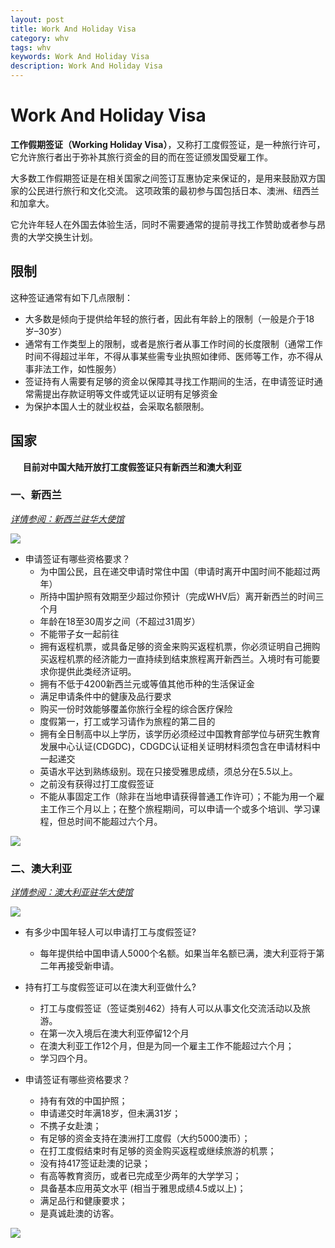 ```yaml
---
layout: post
title: Work And Holiday Visa
category: whv
tags: whv
keywords: Work And Holiday Visa
description: Work And Holiday Visa
---
```

# Work And Holiday Visa
**工作假期签证（Working Holiday Visa）**，又称打工度假签证，是一种旅行许可，它允许旅行者出于弥补其旅行资金的目的而在签证颁发国受雇工作。

大多数工作假期签证是在相关国家之间签订互惠协定来保证的，是用来鼓励双方国家的公民进行旅行和文化交流。 这项政策的最初参与国包括日本、澳洲、纽西兰和加拿大。

它允许年轻人在外国去体验生活，同时不需要通常的提前寻找工作赞助或者参与昂贵的大学交换生计划。

## 限制
这种签证通常有如下几点限制：

- 大多数是倾向于提供给年轻的旅行者，因此有年龄上的限制（一般是介于18岁–30岁）
- 通常有工作类型上的限制，或者是旅行者从事工作时间的长度限制（通常工作时间不得超过半年，不得从事某些需专业执照如律师、医师等工作，亦不得从事非法工作，如性服务）
- 签证持有人需要有足够的资金以保障其寻找工作期间的生活，在申请签证时通常需提出存款证明等文件或凭证以证明有足够资金
- 为保护本国人士的就业权益，会采取名额限制。


## 国家
&nbsp;&nbsp;&nbsp;&nbsp;&nbsp;**目前对中国大陆开放打工度假签证只有新西兰和澳大利亚**

### 一、新西兰
*[详情参阅：新西兰驻华大使馆](https://www.immigration.govt.nz/new-zealand-visas/apply-for-a-visa/about-visa/china-working-holiday-visa)*

![](http://imgsrca.nzinfo.cn/images/upload/20160920/1474341876384612_gz)

- 申请签证有哪些资格要求？
  - 为中国公民，且在递交申请时常住中国（申请时离开中国时间不能超过两年）
  - 所持中国护照有效期至少超过你预计（完成WHV后）离开新西兰的时间三个月
  - 年龄在18至30周岁之间（不超过31周岁）
  - 不能带子女一起前往
  - 拥有返程机票，或具备足够的资金来购买返程机票，你必须证明自己拥购买返程机票的经济能力一直持续到结束旅程离开新西兰。入境时有可能要求你提供此类经济证明。
  - 拥有不低于4200新西兰元或等值其他币种的生活保证金
  - 满足申请条件中的健康及品行要求
  - 购买一份时效能够覆盖你旅行全程的综合医疗保险
  - 度假第一，打工或学习请作为旅程的第二目的
  - 拥有全日制高中以上学历，该学历必须经过中国教育部学位与研究生教育发展中心认证(CDGDC)，CDGDC认证相关证明材料须包含在申请材料中一起递交
  - 英语水平达到熟练级别。现在只接受雅思成绩，须总分在5.5以上。
  - 之前没有获得过打工度假签证
  - 不能从事固定工作（除非在当地申请获得普通工作许可）；不能为用一个雇主工作三个月以上；在整个旅程期间，可以申请一个或多个培训、学习课程，但总时间不能超过六个月。

![](http://imgsrca.nzinfo.cn/images/upload/20160612/1465702813979314.png_gz)

### 二、澳大利亚
 *[详情参阅：澳大利亚驻华大使馆](http://china.embassy.gov.au/bjngchinese/WorkandHolidaysc462FAQcn.html)*
 
 ![](http://cdn.pcwallart.com/images/australia-wallpaper-2.jpg)
 
 - 有多少中国年轻人可以申请打工与度假签证?
   - 每年提供给中国申请人5000个名额。如果当年名额已满，澳大利亚将于第二年再接受新申请。
  
- 持有打工与度假签证可以在澳大利亚做什么?
  - 打工与度假签证（签证类别462）持有人可以从事文化交流活动以及旅游。
  - 在第一次入境后在澳大利亚停留12个月
  - 在澳大利亚工作12个月，但是为同一个雇主工作不能超过六个月；
  - 学习四个月。
- 申请签证有哪些资格要求？
  - 持有有效的中国护照；
  - 申请递交时年满18岁，但未满31岁；
  - 不携子女赴澳；
  - 有足够的资金支持在澳洲打工度假（大约5000澳币）；
  - 在打工度假结束时有足够的资金购买返程或继续旅游的机票；
  - 没有持417签证赴澳的记录；
  - 有高等教育资历，或者已完成至少两年的大学学习；
  - 具备基本应用英文水平 (相当于雅思成绩4.5或以上)；
  - 满足品行和健康要求；
  - 是真诚赴澳的访客。

![](http://3.bp.blogspot.com/-Ka21wKoltz4/UQfQkV4_Z5I/AAAAAAAAC0o/x1vTHkb_thA/s1600/Sydney+Opera+House+at+night.jpg)
